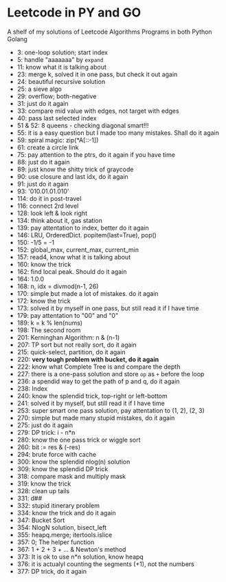 # Leetcode in PY and GO
A shelf of my solutions of Leetcode Algorithms Programs in both Python Golang

* 3: one-loop solution; start index
* 5: handle "aaaaaaa" by `expand` 
* 11: know what it is talking about
* 23: merge k, solved it in one pass, but check it out again
* 24: beautiful recursive solution
* 25: a sieve algo
* 29: overflow; both-negative
* 31: just do it again
* 33: compare mid value with edges, not target with edges
* 40: pass last selected index
* 51 & 52: 8 queens - checking diagonal smart!!!
* 55: it is a easy question but I made too many mistakes. Shall do it again
* 59: spiral magic: zip(*A[::-1])
* 61: create a circle link
* 75: pay attention to the ptrs, do it again if you have time
* 88: just do it again
* 89: just know the shitty trick of graycode
* 90: use closure and last idx, do it again
* 91: just do it again
* 93: '010.01.01.010'
* 114: do it in post-travel
* 116: connect 2rd level
* 128: look left & look right
* 134: think about it, gas station
* 139: pay attentation to index, better do it again
* 146: LRU, OrderedDict. popitem(last=True), pop()
* 150: -1/5 = -1
* 152: global_max, current_max, current_min
* 157: read4, know what it is talking about
* 160: know the trick
* 162: find local peak. Should do it again
* 164: 1.0.0
* 168: n, idx = divmod(n-1, 26)
* 170: simple but made a lot of mistakes. do it again
* 172: know the trick
* 173: solved it by myself in one pass, but still read it if I have time
* 179: pay attentation to "00" and "0"
* 189: k = k % len(nums)
* 198: The second room
* 201: Kerninghan Algorithm: n & (n-1)
* 207: TP sort but not really sort, do it again
* 215: quick-select, partition, do it again
* 220: **very tough problem with bucket, do it again**
* 222: know what Complete Tree is and compare the depth
* 227: there is a one-pass solution and store `op` as `+` before the loop
* 236: a spendid way to get the path of p and q, do it again
* 238: Index
* 240: know the splendid trick, top-right or left-bottom
* 241: solved it by myself, but still read it if I have time
* 253: super smart one pass solution, pay attentation to (1, 2), (2, 3)
* 270: simple but made many stupid mistakes, do it again
* 275: just do it again
* 279: DP trick: i - n*n
* 280: know the one pass trick or wiggle sort
* 260: bit := res & (-res)
* 294: brute force with cache
* 300: know the splendid nlog(n) solution
* 309: know the splendid DP trick
* 318: compare mask and multiply mask
* 319: know the trick
* 328: clean up tails
* 331: d##
* 332: stupid itinerary problem
* 334: know the trick and do it again
* 347: Bucket Sort
* 354: NlogN solution, bisect_left
* 355: heapq.merge; itertools.islice
* 357: 0; The helper function
* 367: 1 + 2 + 3 + ... & Newton's method
* 373: It is ok to use n*n solution, know heapq
* 376: it is actualyl counting the segments (+1), not the numbers
* 377: DP trick, do it again
